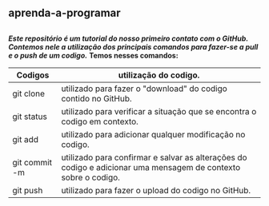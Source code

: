 ## **aprenda-a-programar** <h2>
***Este repositório é um tutorial do nosso primeiro contato com o GitHub.***
***Contemos nele a utilização dos principais comandos para fazer-se a pull e o push de um codigo.***
**Temos nesses comandos:**
 
  Codigos  |  utilização do codigo.
  -------- |  -----------------
  git clone |  utilizado para fazer o "download" do codigo contido no GitHub.
  git status |  utilizado para verificar a situação que se encontra o codigo em contexto.
  git add |  utilizado para adicionar qualquer modificação no codigo.
  git commit -m |  utilizado para confirmar e salvar as alterações do codigo e adicionar uma mensagem de contexto sobre o codigo.
  git push |  utilizado para fazer o upload do codigo no GitHub.
